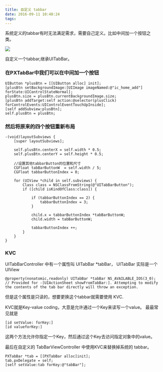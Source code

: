 ```yaml
---
title: 自定义 tabbar
date: 2016-09-11 10:48:24
tags:
---
```


系统定义的tabbar有时无法满足需求，需要自己定义。比如中间加一个按钮之类。
<!--more-->
![](http://7xt1bu.com1.z0.glb.clouddn.com/30.png)


自定义一个tabbar,继承UITabBar。

### 在PXTabBar中我们可以在中间加一个按钮

	UIButton *plusBtn = [[UIButton alloc] init];
	[plusBtn setBackgroundImage:[UIImage imageNamed:@"ic_home_add"] forState:UIControlStateNormal];
	plusBtn.size = plusBtn.currentBackgroundImage.size;
	[plusBtn addTarget:self action:@selector(plusClick) forControlEvents:UIControlEventTouchUpInside];
	[self addSubview:plusBtn];
	self.plusBtn = plusBtn;

### 然后将原来的四个按钮重新布局

	-(void)layoutSubviews {
	    [super layoutSubviews];
	    
	    self.plusBtn.centerX = self.width * 0.5;
	    self.plusBtn.centerY = self.height * 0.5;
	    
	    //设置其他tabbarButton的位置和尺寸
	    CGFloat tabBarButtonW  = self.width / 5;
	    CGFloat tabbarButtonIndex = 0;
	    
	    for (UIView *child in self.subviews) {
	        Class class = NSClassFromString(@"UITabBarButton");
	        if ([child isKindOfClass:class]) {
	            
	            if (tabbarButtonIndex == 2) {
	                tabbarButtonIndex = 3;
	            }
	            
	            child.x = tabbarButtonIndex *tabBarButtonW;
	            child.width = tabBarButtonW;
	            
	            tabbarButtonIndex ++;
	        }
	    }
	}


### KVC 

UITabBarController 中有一个属性叫 UITabBar *tabBar， UITabBar 实际是一个 UIView

	@property(nonatomic,readonly) UITabBar *tabBar NS_AVAILABLE_IOS(3_0); // Provided for -[UIActionSheet showFromTabBar:]. Attempting to modify the contents of the tab bar directly will throw an exception.

但是这个属性是只读的，想要更换这个tabbar就需要使用 KVC.

KVC就是Key-value coding，大意是允许通过一个Key来读写一个value。
最最常见就是

	[id setValue: forKey:]
	[id valueforKey:]

这两个方法允许你指定一个Key，然后通过这个Key去访问指定对象中的value。

最后在自定义的 TabBarViewController 中使用KVC来替换掉系统的 tabbar。

    PXTabBar *tab = [[PXTabBar alloc]init];
    tab.pxDelegate = self;
    [self setValue:tab forKey:@"tabBar"];





